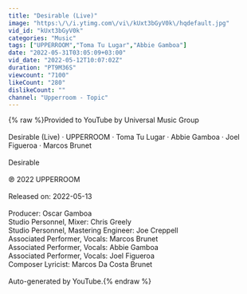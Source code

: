 ```yaml
---
title: "Desirable (Live)"
image: "https:\/\/i.ytimg.com\/vi\/kUxt3bGyV0k\/hqdefault.jpg"
vid_id: "kUxt3bGyV0k"
categories: "Music"
tags: ["UPPERROOM","Toma Tu Lugar","Abbie Gamboa"]
date: "2022-05-31T03:05:09+03:00"
vid_date: "2022-05-12T10:07:02Z"
duration: "PT9M36S"
viewcount: "7100"
likeCount: "280"
dislikeCount: ""
channel: "Upperroom - Topic"
---
```

{% raw %}Provided to YouTube by Universal Music Group<br /><br />Desirable (Live) · UPPERROOM · Toma Tu Lugar · Abbie Gamboa · Joel Figueroa · Marcos Brunet<br /><br />Desirable<br /><br />℗ 2022 UPPERROOM<br /><br />Released on: 2022-05-13<br /><br />Producer: Oscar Gamboa<br />Studio  Personnel, Mixer: Chris Greely<br />Studio  Personnel, Mastering  Engineer: Joe Creppell<br />Associated  Performer, Vocals: Marcos Brunet<br />Associated  Performer, Vocals: Abbie Gamboa<br />Associated  Performer, Vocals: Joel Figueroa<br />Composer  Lyricist: Marcos Da Costa Brunet<br /><br />Auto-generated by YouTube.{% endraw %}
